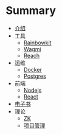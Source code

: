 # Summary

* [介绍](README.md)
* 工具
  * [Rainbowkit](Tools/Rainbowkit.md)
  * [Wagmi](Tools/wagmi.md)
  * [Reach](Tools/Reach.md)
* 运维
  * [Docker](Tools/Docker.md)
  * [Postgres](Tools/Postgres.md)
* 前端
  * [Nodejs](Frontend/Nodejs.md)
  * [React](Frontend/React.md)
* [电子书](Books/README.md)
* 理论
  * [ZK](Theory/ZK.md)
  * [项目管理](PM/README.md)
